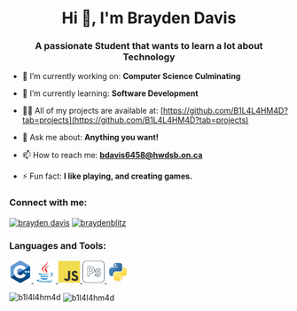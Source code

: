 <h1 align="center">Hi 👋, I'm Brayden Davis</h1>
<h3 align="center">A passionate Student that wants to learn a lot about Technology</h3>

- 🔭 I’m currently working on: **Computer Science Culminating**

- 🌱 I’m currently learning: **Software Development**

- 👨‍💻 All of my projects are available at: [https://github.com/B1L4L4HM4D?tab=projects](https://github.com/B1L4L4HM4D?tab=projects)

- 💬 Ask me about: **Anything you want!**

- 📫 How to reach me: **bdavis6458@hwdsb.on.ca**

- ⚡ Fun fact: **I like playing, and creating games.**

<h3 align="left">Connect with me:</h3>
<p align="left">
<a href="https://fb.com/brayden davis" target="blank"><img align="center" src="https://raw.githubusercontent.com/rahuldkjain/github-profile-readme-generator/master/src/images/icons/Social/facebook.svg" alt="brayden davis" height="30" width="40" /></a>
<a href="https://www.youtube.com/c/braydenblitz" target="blank"><img align="center" src="https://raw.githubusercontent.com/rahuldkjain/github-profile-readme-generator/master/src/images/icons/Social/youtube.svg" alt="braydenblitz" height="30" width="40" /></a>
</p>

<h3 align="left">Languages and Tools:</h3>
<p align="left"> <a href="https://www.w3schools.com/cpp/" target="_blank" rel="noreferrer"> <img src="https://raw.githubusercontent.com/devicons/devicon/master/icons/cplusplus/cplusplus-original.svg" alt="cplusplus" width="40" height="40"/> </a> <a href="https://www.java.com" target="_blank" rel="noreferrer"> <img src="https://raw.githubusercontent.com/devicons/devicon/master/icons/java/java-original.svg" alt="java" width="40" height="40"/> </a> <a href="https://developer.mozilla.org/en-US/docs/Web/JavaScript" target="_blank" rel="noreferrer"> <img src="https://raw.githubusercontent.com/devicons/devicon/master/icons/javascript/javascript-original.svg" alt="javascript" width="40" height="40"/> </a> <a href="https://www.photoshop.com/en" target="_blank" rel="noreferrer"> <img src="https://raw.githubusercontent.com/devicons/devicon/master/icons/photoshop/photoshop-line.svg" alt="photoshop" width="40" height="40"/> </a> <a href="https://www.python.org" target="_blank" rel="noreferrer"> <img src="https://raw.githubusercontent.com/devicons/devicon/master/icons/python/python-original.svg" alt="python" width="40" height="40"/> </a> </p>

<p><img align="left" src="https://github-readme-stats.vercel.app/api/top-langs?username=b1l4l4hm4d&show_icons=true&locale=en&layout=compact" alt="b1l4l4hm4d" /></p>

<p>&nbsp;<img align="center" src="https://github-readme-stats.vercel.app/api?username=b1l4l4hm4d&show_icons=true&locale=en" alt="b1l4l4hm4d" /></p>
